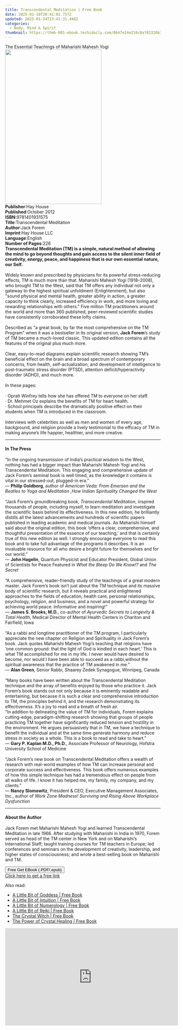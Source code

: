 ```yaml
---
title: Transcendental Meditation | Free Book
date: 2025-01-18T20:41:01.757Z
updated: 2025-01-24T23:41:31.446Z
categories:
  - Body, Mind & Spirit
thumbnail: https://thmb-001-ebook.techidaily.com/0647e24e216c0a783326b30134e8a510cdef38981e34bbffe2f376efe77a7d54.jpg
---
```

<main id="book-container">
  <div class="flex flex-col">
    <div class="book-brief flex-1 py-6 px-4 sm:p-6 md:py-10 md:px-8">
      <!-- brief-->
      <div class="book-brief-main">
        The Essential Teachings of Maharishi Mahesh Yogi
      </div>
    </div>
    <div
      class="book-meta-info flex-1 grid gap-4 col-start-1 col-end-3 row-start-1 sm:mb-6 sm:grid-cols-4 lg:gap-6 lg:col-start-2 lg:row-end-6 lg:row-span-6 lg:mb-0"
    >
      <div
        class="book-meta-info-left place-content-center mt-4 p-4 text-sm leading-6 col-start-2 col-span-2 dark:text-slate-400"
      >
        <img
          class="w-full h-500 object-cover rounded-lg sm:h-255 sm:col-span-2 lg:col-span-full"
          src="https://img-001-ebook.techidaily.com/ba42c5fae98796a80c770268d63ae82531025184cadbf62d183b32436cfeffb3.jpg"
          alt=""
          width="312"
          height="500"
        />
      </div>
      <div
        class="book-meta-info-right mt-2 col-start-1 row-start-2 col-span-3 self-center"
      >
        <!-- meta data  -->
        <div class="flex flex-col px-4 md:px-8">
          <div class="flex-1">
            <strong>Publisher</strong>:<span class="px-2">Hay House</span>
          </div>
          <div class="flex-1">
            <strong>Published</strong>:<span class="px-2">October 2012</span>
          </div>
          <div class="flex-1">
            <strong>ISBN</strong>:<span class="px-2">9781401931575</span>
          </div>
          <div class="flex-1">
            <strong>Title</strong>:<span class="px-2"
              >Transcendental Meditation</span
            >
          </div>
          <div class="flex-1">
            <strong>Author</strong>:<span class="px-2">Jack Forem</span>
          </div>
          <div class="flex-1">
            <strong>Imprint</strong>:<span class="px-2">Hay House LLC</span>
          </div>
          <div class="flex-1">
            <strong>Language</strong>:<span class="px-2">English</span>
          </div>
          <div class="flex-1">
            <strong>Number of Pages</strong>:<span class="px-2">226</span>
          </div>
        </div>
      </div>
    </div>
    <div class="book-description flex-1 py-6 px-4 sm:p-6 md:py-10 md:px-8">
      <div class="book-description-main">
        <div accordion-content="" id="description">
          <b
            >Transcendental Meditation (TM) is a simple, natural method of
            allowing the mind to go beyond thoughts and gain access to the
            silent inner field of creativity, energy, peace, and happiness that
            is our own essential nature, our Self. </b
          ><br /><br />Widely known and prescribed by physicians for its
          powerful stress-reducing effects, TM is much more than that. Maharishi
          Mahesh Yogi (1918–2008), who brought TM to the West, said that TM
          offers any individual not only a gateway to the highest spiritual
          unfoldment (Enlightenment), but also "sound physical and mental
          health, greater ability in action, a greater capacity to think
          clearly, increased efficiency in work, and more loving and rewarding
          relationships with others." Five million TM practitioners around the
          world and more than 360 published, peer-reviewed scientific studies
          have consistently corroborated these lofty claims.<br /><br />Described
          as "a great book, by far the most comprehensive on the TM Program"
          when it was a bestseller in its original version, <b>Jack Forem</b>’s
          study of TM became a much-loved classic. This updated edition contains
          all the features of the original plus much more. <br /><br />Clear,
          easy-to-read diagrams explain scientific research showing TM’s
          beneficial effect on the brain and a broad spectrum of contemporary
          concerns, from health, self-actualization, and development of
          intelligence to post-traumatic stress disorder (PTSD), attention
          deficit/hyperactivity disorder (ADHD), and much more. <br /><br />In
          these pages:<br /><br />· Oprah Winfrey tells how she has offered TM
          to everyone on her staff.<br />· Dr. Mehmet Oz explains the benefits
          of TM for heart health.<br />· School principals describe the
          dramatically positive effect on their students when TM is introduced
          in the classroom. <br /><br />Interviews with celebrities as well as
          men and women of every age, background, and religion provide a lively
          testimonial to the efficacy of TM in making anyone’s life happier,
          healthier, and more creative.
        </div>
        <div class="accordion-fader"></div>
      </div>
    </div>
    <div class="book-excerpts flex-1 py-6 px-4 sm:p-6 md:py-10 md:px-8">
      <!-- excerpts-->
      <div class="book-excerpts-main">
        <hr />
        <h4 class="placeholder placeholder-heading">
          <span>In The Press</span>
        </h4>
        <p>
          “In the ongoing transmission of India’s practical wisdom to the West,
          nothing has had a bigger impact than Maharishi Mahesh Yogi and his
          Transcendental Meditation. This engaging and comprehensive update of
          Jack Forem’s seminal book is well timed, as the knowledge it contains
          is vital in our stressed-out, plugged-in era.”<br />—
          <b>Philip Goldberg</b>, author of
          <i
            >American Veda: From Emerson and the Beatles to Yoga and Meditation
            ,How Indian Spirituality Changed the West<br /><br /></i
          >“Jack Forem’s groundbreaking book, <i>Transcendental Meditation</i>,
          inspired thousands of people, including myself, to learn meditation
          and investigate the scientific basis behind its effectiveness. In this
          new edition, he brilliantly distills all the latest advancements and
          hundreds of scientific papers published in leading academic and
          medical journals. As Maharishi himself said about the original
          edition, this book ‘offers a clear, comprehensive, and thoughtful
          presentation of the essence of our teaching,’ and that is certainly
          true of this new edition as well. I strongly encourage everyone to
          read this book and to take full advantage of the programs it
          describes. It is an invaluable resource for all who desire a bright
          future for themselves and for our world.”<br />— <b>John Hagelin</b>,
          Quantum Physicist and Educator President, Global Union of Scientists
          for Peace Featured in <i>What the Bleep Do We Know!?</i> and
          <i>The Secret<br /><br /></i>“A comprehensive, reader-friendly study
          of the teachings of a great modern master. Jack Forem’s book isn’t
          just about the TM technique and its massive body of scientific
          research, but it reveals practical and enlightened approaches to the
          fields of education, health care, personal relationships, psychology,
          religion, and business, and a novel and powerful strategy for
          achieving world peace. Informative and inspiring!”<br />—
          <b>James S. Brooks, M.D.</b>, co-author of
          <i>Ayurvedic Secrets to Longevity &amp; Total Health</i>, Medical
          Director of Mental Health Centers in Chariton and Fairfield, Iowa<br /><br />“As
          a rabbi and longtime practitioner of the TM program, I particularly
          appreciate the new chapter on Religion and Spirituality in Jack
          Forem’s book. Jack quotes Maharishi Mahesh Yogi’s teaching that
          religions have ‘one common ground: that the light of God is kindled in
          each heart.’ This is what TM accomplished for me in my life. I never
          would have desired to become, nor would I have been able to succeed as
          a rabbi,without the spiritual awareness that the practice of TM
          awakened in me.”<br />— <b>Alan Green</b>, Senior Rabbi, Shaarey Zedek
          Synagogue, Winnipeg, Canada <br /><br />“Many books have been written
          about the Transcendental Meditation technique and the array of
          benefits enjoyed by those who practice it. Jack Forem’s book stands
          out not only because it is eminently readable and entertaining, but
          because it is such a clear and comprehensive introduction to TM, the
          principles behind it, and the research demonstrating its
          effectiveness. It’s a joy to read and a breath of fresh air.<br />“In
          addition to delineating the value of TM for individuals, Forem
          explains cutting-edge, paradigm-shifting research showing that groups
          of people practicing TM together have significantly reduced tension
          and hostility in the environment. He argues persuasively that in TM,
          we have a technique to benefit the individual and at the same time
          generate harmony and reduce stress in society as a whole.&nbsp;This is
          a book to read and take to heart.”<br />—
          <b>Gary P. Kaplan M.D., Ph.D.</b>, Associate Professor of Neurology,
          Hofstra University School of Medicine<br /><br />“Jack Forem’s new
          book on Transcendental Meditation offers a wealth of research with
          real-world examples of how TM can increase personal and corporate
          success and effectiveness. This book offers numerous examples of how
          this simple technique has had a tremendous effect on people from all
          walks of life. I know it has helped me, my family, my company, and my
          clients.”<br />— <b>Nancy Slomowitz</b>, President &amp; CEO,
          Executive Management Associates, Inc., author of
          <i
            >Work Zone Madness! Surviving and Rising Above Workplace
            Dysfunction</i
          >
        </p>
      </div>
    </div>
    <div class="book-about-author flex-1 py-6 px-4 sm:p-6 md:py-10 md:px-8">
      <!-- about author-->
      <div class="book-main-author-main">
        <hr />
        <h4 class="placeholder placeholder-heading">
          <span>About the Author</span>
        </h4>
        <p>
          Jack Forem met Maharishi Mahesh Yogi and learned Transcendental
          Meditation in late 1966. After studying with Maharishi in India in
          1970, Forem served as head of the TM center in New York and on
          Maharishi’s International Staff; taught training courses for TM
          teachers in Europe; led conferences and seminars on the development of
          creativity, leadership, and higher states of consciousness; and wrote
          a best-selling book on Maharishi and TM.
        </p>
      </div>
    </div>
    <div class="book-free-get flex-1 py-6 px-4 sm:p-6 md:py-10 md:px-8">
      <button
        id="btn-free-get"
        class="bg-blue-500 hover:bg-blue-700 text-white font-bold py-2 px-4 rounded"
      >
        Free Get EBook (.PDF/.epub)
      </button>
      <div id="countdown-display" class="px-2 text-lg mt-2"></div>
      <a
        id="free-link"
        class="hidden bg-blue-500 hover:bg-blue-700 text-white font-bold py-2 px-4 rounded"
        href="https://www.ebooks.com/en-us/book/96317745/transcendental-meditation/jack-forem/"
        target="_blank"
        >Click here to get a free link</a
      >
    </div>
    <script>
      let countdownTime = 0;
      let countdownInterval = null;
      document
        .getElementById('btn-free-get')
        .addEventListener('click', startCountdown);
      function startCountdown() {
        countdownTime = new Date().getTime() + 60000 * 3;
        countdownInterval = setInterval(updateCountdown, 1000);
        document.getElementById('btn-free-get').disabled = true;
        document
          .getElementById('btn-free-get')
          .classList.add('bg-gray-500', 'cursor-not-allowed');
      }
      function updateCountdown() {
        let currentTime = new Date().getTime();
        let timeLeft = countdownTime - currentTime;
        let secondsLeft = Math.floor(timeLeft / 1000);
        document.getElementById('countdown-display').innerHTML =
          `Remaining time: ${secondsLeft} seconds.`;
        if (secondsLeft <= 0) {
          clearInterval(countdownInterval);
          document.getElementById('btn-free-get').classList.add('hidden');
          document.getElementById('free-link').classList.remove('hidden');
          document.getElementById('countdown-display').innerHTML = '';
        }
      }
    </script>
  </div>
</main>

<ins class="adsbygoogle"
      style="display:block"
      data-ad-client="ca-pub-7571918770474297"
      data-ad-slot="8358498916"
      data-ad-format="auto"
      data-full-width-responsive="true"></ins>
    

<span class="atpl-alsoreadstyle">Also read:</span>
<div><ul>
<li><a href="https://novels-ebooks.techidaily.com/210711808-9781454936718-a-little-bit-of-goddess/"><u>A Little Bit of Goddess | Free Book</u></a></li>
<li><a href="https://novels-ebooks.techidaily.com/210711809-9781454936770-a-little-bit-of-intuition/"><u>A Little Bit of Intuition | Free Book</u></a></li>
<li><a href="https://novels-ebooks.techidaily.com/210711802-9781454936121-a-little-bit-of-numerology/"><u>A Little Bit of Numerology | Free Book</u></a></li>
<li><a href="https://novels-ebooks.techidaily.com/210711791-9781454933694-a-little-bit-of-reiki/"><u>A Little Bit of Reiki | Free Book</u></a></li>
<li><a href="https://novels-ebooks.techidaily.com/210711794-9781454934691-the-crystal-witch/"><u>The Crystal Witch | Free Book</u></a></li>
<li><a href="https://novels-ebooks.techidaily.com/210711787-9781454934547-the-power-of-crystal-healing/"><u>The Power of Crystal Healing | Free Book</u></a></li>
</ul></div>

<!-- affiliate ads begin -->
<iframe width="560" height="315" src="https://www.youtube.com/embed/umvX4ZdWbxk?si=tPXL0-Kzf9SQaY8z" title="YouTube video player" frameborder="0" allow="accelerometer; autoplay; clipboard-write; encrypted-media; gyroscope; picture-in-picture; web-share" referrerpolicy="strict-origin-when-cross-origin" allowfullscreen></iframe>
<!-- affiliate ads end -->

